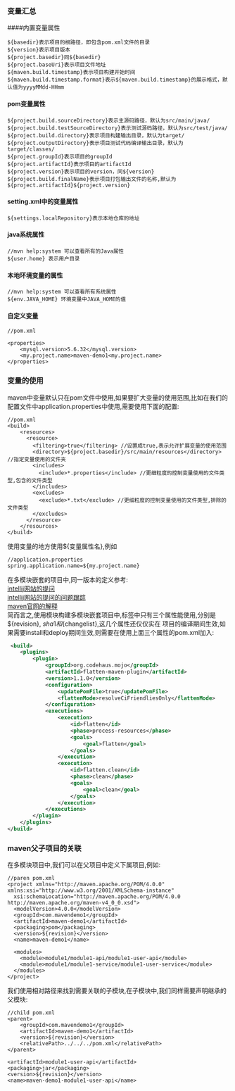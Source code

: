 ### 变量汇总
####内置变量属性
```text
${basedir}表示项目的根路径，即包含pom.xml文件的目录
${version}表示项目版本
${project.basedir}同${basedir}
${project.baseUri}表示项目文件地址
${maven.build.timestamp}表示项目构建开始时间
${maven.build.timestamp.format}表示${maven.build.timestamp}的展示格式，默认值为yyyyMMdd-HHmm
```
#### pom变量属性
```text
${project.build.sourceDirectory}表示主源码路径，默认为src/main/java/
${project.build.testSourceDirectory}表示测试源码路径，默认为src/test/java/
${project.build.directory}表示项目构建输出目录，默认为target/
${project.outputDirectory}表示项目测试代码编译输出目录，默认为target/classes/
${project.groupId}表示项目的groupId
${project.artifactId}表示项目的artifactId
${project.version}表示项目的version，同${version}
${project.build.finalName}表示项目打包输出文件的名称,默认为${project.artifactId}${project.version}
```
#### setting.xml中的变量属性
```text
${settings.localRepository}表示本地仓库的地址
```
#### java系统属性
```text
//mvn help:system 可以查看所有的Java属性
${user.home} 表示用户目录
```

#### 本地环境变量的属性
```text
//mvn help:system 可以查看所有系统属性
${env.JAVA_HOME} 环境变量中JAVA_HOME的值
```

#### 自定义变量
```text
//pom.xml

<properties>
    <mysql.version>5.6.32</mysql.version>
    <my.project.name>maven-demo1<my.project.name>
</properties>
```

### 变量的使用
maven中变量默认只在pom文件中使用,如果要扩大变量的使用范围,比如在我们的配置文件中application.properties中使用,需要使用下面的配置:
```text
//pom.xml
<build>
    <resources>
      <resource>
        <filtering>true</filtering> //设置成true,表示允许扩展变量的使用范围
        <directory>${project.basedir}/src/main/resources</directory> //指定变量使用的文件夹
        <includes>
          <include>*.properties</include> //更细粒度的控制变量使用的文件类型,包含的文件类型
        </includes>
        <excludes>
          <exclude>*.txt</exclude> //更细粒度的控制变量使用的文件类型,排除的文件类型
        </excludes>
      </resource>
    </resources>
</build>
```
使用变量的地方使用${变量属性名},例如
```text
//application.properties
spring.application.name=${my.project.name}
```

在多模块嵌套的项目中,同一版本的定义参考:
</br>[intellij网站的提问](https://intellij-support.jetbrains.com/hc/en-us/community/posts/360000439484-properties-in-parent-definition-are-prohibited-on-mac-osx-Intellij-2018-1-2)
</br>[intellij网站的提问的问题跟踪](https://youtrack.jetbrains.com/issue/IDEA-179451)
</br>[maven官网的解释](https://maven.apache.org/maven-ci-friendly.html)
</br>简而言之,使用模块构建多模块嵌套项目中,<paren>标签中只有三个属性能使用,分别是${revision}, ${sha1} 和${changelist},这几个属性还仅仅实在
项目的编译期间生效,如果需要install和deploy期间生效,则需要在使用上面三个属性的pom.xml加入:
```xml
 <build>
    <plugins>
        <plugin>
            <groupId>org.codehaus.mojo</groupId>
            <artifactId>flatten-maven-plugin</artifactId>
            <version>1.1.0</version>
            <configuration>
                <updatePomFile>true</updatePomFile>
                <flattenMode>resolveCiFriendliesOnly</flattenMode>
            </configuration>
            <executions>
                <execution>
                    <id>flatten</id>
                    <phase>process-resources</phase>
                    <goals>
                        <goal>flatten</goal>
                    </goals>
                </execution>
                <execution>
                    <id>flatten.clean</id>
                    <phase>clean</phase>
                    <goals>
                        <goal>clean</goal>
                    </goals>
                </execution>
            </executions>
        </plugin>
    </plugins>
</build>
```

### maven父子项目的关联
在多模块项目中,我们可以在父项目中定义下属项目,例如:
```text
//paren pom.xml
<project xmlns="http://maven.apache.org/POM/4.0.0" xmlns:xsi="http://www.w3.org/2001/XMLSchema-instance"
  xsi:schemaLocation="http://maven.apache.org/POM/4.0.0 http://maven.apache.org/maven-v4_0_0.xsd">
  <modelVersion>4.0.0</modelVersion>
  <groupId>com.mavendemo1</groupId>
  <artifactId>maven-demo1</artifactId>
  <packaging>pom</packaging>
  <version>${revision}</version>
  <name>maven-demo1</name>

  <modules>
    <module>module1/module1-api/module1-user-api</module>
    <module>module1/module1-service/module1-user-service</module>
  </modules>
</project>
```
我们使用相对路径来找到需要关联的子模块,在子模块中,我们同样需要声明继承的父模块:
```text
//child pom.xml
<parent>
    <groupId>com.mavendemo1</groupId>
    <artifactId>maven-demo1</artifactId>
    <version>${revision}</version>
    <relativePath>../../../pom.xml</relativePath>
</parent>

<artifactId>module1-user-api</artifactId>
<packaging>jar</packaging>
<version>${revision}</version>
<name>maven-demo1-module1-user-api</name>
```



